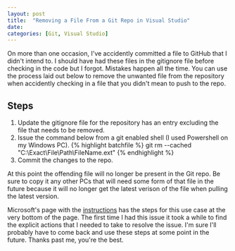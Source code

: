 ```yaml
---
layout: post
title:  "Removing a File From a Git Repo in Visual Studio"
date:   
categories: [Git, Visual Studio]
---
```

On more than one occasion, I've accidently committed a file to GitHub that I didn't intend to. I should have had these files in the gitignore file before checking in the code but I forgot. Mistakes happen all the time. You can use the process laid out below to remove the unwanted file from the repository when accidently checking in a file that you didn't mean to push to the repo.

Steps
-------------
1. Update the gitignore file for the repository has an entry excluding the file that needs to be removed.
2. Issue the command below from a git enabled shell (I used Powershell on my Windows PC).
  {% highlight batchfile %}
    git rm --cached "C:\Exact\File\Path\FileName.ext"
  {% endhighlight %}
3. Commit the changes to the repo.

At this point the offending file will no longer be present in the Git repo. Be sure to copy it any other PCs that will need some form of that file in the future because it will no longer get the latest verison of the file when pulling the latest version.

Microsoft's page with the [instructions][ms-link] has the steps for this use case at the very bottom of the page. The first time I had this issue it took a while to find the explicit actions that I needed to take to resolve the issue. I'm sure I'll probably have to come back and use these steps at some point in the future. Thanks past me, you're the best.

[ms-link]: https://www.visualstudio.com/en-us/docs/git/tutorial/ignore-files